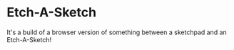 # Etch-A-Sketch
It's a build of a browser version of something between a sketchpad and an Etch-A-Sketch!
